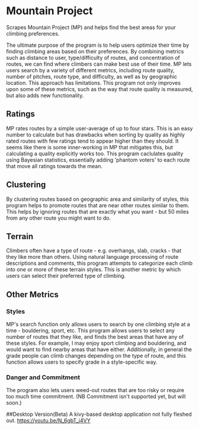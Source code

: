 # Mountain Project
Scrapes Mountain Project (MP) and helps find the best areas for your climbing preferences.

The ultimate purpose of the program is to help users optimize their time by finding climbing areas based on their preferences.  By combining metrics such as distance to user, type/difficulty of routes, and concentration of routes, we can find where climbers can make best use of their time.  MP lets users search by a variety of different metrics, including route quality, number of pitches, route type, and difficulty, as well as by geographic location.  This approach has limitations.  This program not only improves upon some of these metrics, such as the way that route quality is measured, but also adds new functionality.

## Ratings
MP rates routes by a simple user-average of up to four stars.  This is an easy number to calculate but has drawbacks when sorting by quality as highly rated routes with few ratings tend to appear higher than they should.  It seems like there is some inner-working in MP that mitigates this, but calculating a quality explicitly works too.  This program caclulates quality using Bayesian statistics, essentially adding 'phantom voters' to each route that move all ratings towards the mean.

## Clustering
By clustering routes based on geographic area and similarity of styles, this program helps to promote routes that are near other routes similar to them.  This helps by ignoring routes that are exactly what you want - but 50 miles from any other route you might want to do.

## Terrain
Climbers often have a type of route - e.g. overhangs, slab, cracks - that they like more than others.  Using natural language processing of route descriptions and comments, this program attempts to categorize each climb into one or more of these terrain styles. This is another metric by which users can select their preferred type of climbing.

## Other Metrics
### Styles
MP's search function only allows users to search by one climbing style at a time - bouldering, sport, etc.  This program allows users to select any number of routes that they like, and finds the best areas that have any of these styles.  For example, I may enjoy sport climbing and bouldering, and would want to find nearby areas that have either.  Additionally, in general the grade people can climb changes depending on the type of route, and this function allows users to specify grade in a style-specific way.  

### Danger and Commitment
The program also lets users weed-out routes that are too risky or require too much time commitment.  (NB Commitment isn't supported yet, but will soon.)


##Desktop Version(Beta)
A kivy-based desktop application not fully fleshed out.
https://youtu.be/N_6gbT_i4VY
